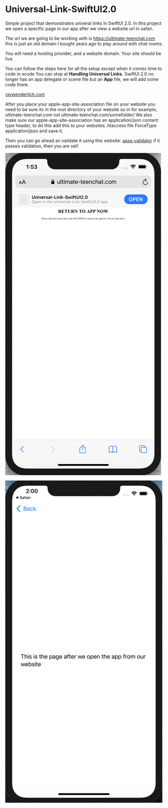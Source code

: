 # Universal-Link-SwiftUI2.0
Simple project that demonstrates univeral links in SwiftUI 2.0. In this project we open a specific page in our app after we view a website url in safari.

The url we are going to be working with is https://ultimate-teenchat.com this is just an old domain I bought years ago to play around with chat rooms. 

You will need a hosting provider, and a website domain. Your site should be live.

You can follow the steps here for all the setup except when it comes time to code in xcode You can stop at **Handling Universal Links**. 
SwiftUI 2.0 no longer has an app delegate or scene file but an **App** file, we will add some code there.

[raywenderlich.com](https://www.raywenderlich.com/6080-universal-links-make-the-connection)

After you place your apple-app-site-association file on your website you need to be sure its in the root directory of your website so in for example, ultimate-teenchat.com not ultimate-teenchat.com/somefolder/
We also make sure our apple-app-site-association has an application/json content type header, to do this add this to your websites .htaccess file 
<Files apple-app-site-association>
ForceType  application/json
</Files>
and save it.

Then you can go ahead an validate it using this website:
[aasa-validator](https://branch.io/resources/aasa-validator/)
if it passes validation, then you are set!

![Visiting our website in safari](https://github.com/nelglez/Universal-Link-SwiftUI2.0/blob/main/Universal%20Link%20Tutorial/4.png)

![After we click on OPEN from safari](https://github.com/nelglez/Universal-Link-SwiftUI2.0/blob/main/Universal%20Link%20Tutorial/5.png)


